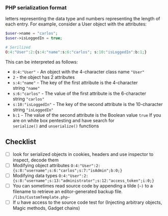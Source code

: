 ### PHP serialization format
letters representing the data type and numbers representing the length of each entry. 
For example, consider a User object with the attributes:
```php
$user->name = "carlos";
$user->isLoggedIn = true;

# Serilized
O:4:"User":2:{s:4:"name":s:6:"carlos"; s:10:"isLoggedIn":b:1;}
```

This can be interpreted as follows:
- `O:4:"User"` - An object with the 4-character class name `"User"`
- `2` - the object has 2 attributes
- `s:4:"name"` - The key of the first attribute is the 4-character string `"name"`
- `s:6:"carlos"` - The value of the first attribute is the 6-character string `"carlos"`
- `s:10:"isLoggedIn"` - The key of the second attribute is the 10-character string `"isLoggedIn"`
- `b:1` - The value of the second attribute is the Boolean value `true`
If you are on white box pentesting and have  search for `serialize()` and `unserialize()` functions

## Checklist
- [ ] look for serialized objects in cookies, headers and use inspector to inspect, decode them 
- [ ] Modifying object attributes
   `O:4:"User":2:{s:8:"username";s:6:"carlos";s:7:"isAdmin";b:0;}`
- [ ] Modifying data types 
  `O:4:"User":2:{s:8:"username";s:13:"administrator";s:12:"access_token";i:0;}`
- [ ] You can sometimes read source code by appending a tilde (`~)` to a filename to retrieve an editor-generated backup file. `/libs/CustomTemplate.php~`
- [ ] If u have access to the source code test for (Injecting arbitrary objects, Magic methods, Gadget chains)
